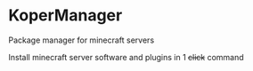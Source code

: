 # KoperManager
Package manager for minecraft servers

Install minecraft server software and plugins in 1 ~~click~~ command
